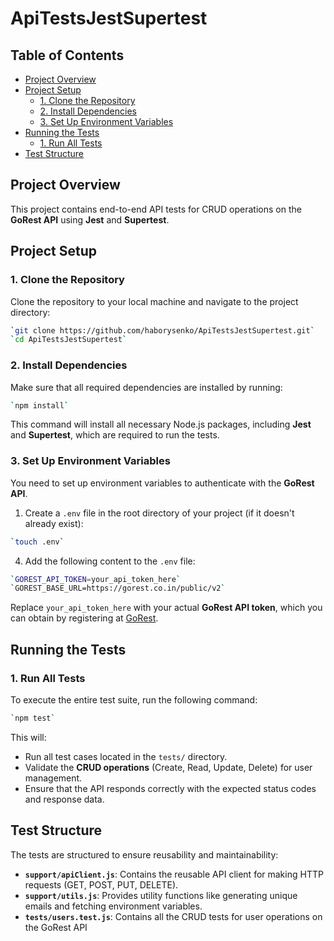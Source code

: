 # ApiTestsJestSupertest
## Table of Contents
- [Project Overview](#project-overview)
- [Project Setup](#project-setup)
  - [1. Clone the Repository](#1-clone-the-reposiory)
  - [2. Install Dependencies](#2-install-dependencies)
  - [3. Set Up Environment Variables](#3-set-up-environment-variables)
- [Running the Tests](#running-the-tests)
  - [1. Run All Tests](#1-run-all-tests)
- [Test Structure](#test-structure)

## Project Overview
This project contains end-to-end API tests for CRUD operations on the **GoRest API** using **Jest** and **Supertest**.

## Project Setup
### 1. Clone the Repository

Clone the repository to your local machine and navigate to the project directory:
```bash  
`git clone https://github.com/haborysenko/ApiTestsJestSupertest.git`  
`cd ApiTestsJestSupertest`
```

### 2. Install Dependencies
Make sure that all required dependencies are installed by running:
```bash  
`npm install`
```

This command will install all necessary Node.js packages, including **Jest** and **Supertest**, which are required to run the tests.

### 3. Set Up Environment Variables
You need to set up environment variables to authenticate with the **GoRest API**.

1. Create a `.env` file in the root directory of your project (if it doesn't already exist):
```bash  
`touch .env`
```

4. Add the following content to the `.env` file:
```bash  
`GOREST_API_TOKEN=your_api_token_here`  
`GOREST_BASE_URL=https://gorest.co.in/public/v2`
```

Replace `your_api_token_here` with your actual **GoRest API token**, which you can obtain by registering at [GoRest](https://gorest.co.in).

## Running the Tests
### 1. Run All Tests
To execute the entire test suite, run the following command:
```bash  
`npm test`
```

This will:
- Run all test cases located in the `tests/` directory.
- Validate the **CRUD operations** (Create, Read, Update, Delete) for user management.
- Ensure that the API responds correctly with the expected status codes and response data.

## Test Structure
The tests are structured to ensure reusability and maintainability:

- **`support/apiClient.js`**: Contains the reusable API client for making HTTP requests (GET, POST, PUT, DELETE).
- **`support/utils.js`**: Provides utility functions like generating unique emails and fetching environment variables.
- **`tests/users.test.js`**: Contains all the CRUD tests for user operations on the GoRest API
